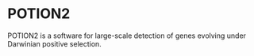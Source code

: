 # POTION2
POTION2 is a software for large-scale detection of genes evolving under Darwinian positive selection.
